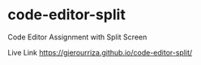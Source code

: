 # code-editor-split
Code Editor Assignment with Split Screen

Live Link
https://gierourriza.github.io/code-editor-split/
